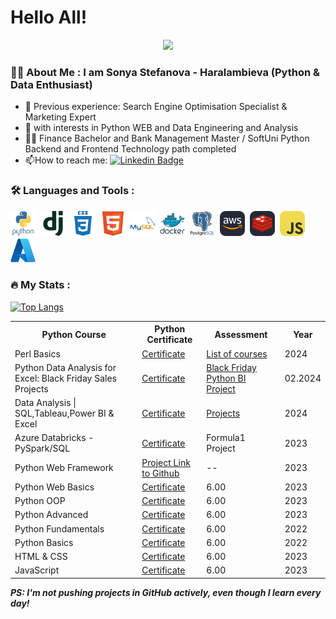 <h1>
  Hello All!
</h1>

<div align="center">
<img src="https://media4.giphy.com/media/coxQHKASG60HrHtvkt/giphy.gif?cid=ecf05e478m68zpix8f7y7kurycgorru6ooq2ru8z8q9dzy4i&ep=v1_gifs_search&rid=giphy.gif&ct=g"></div>

### :woman_technologist: About Me : I am Sonya Stefanova - Haralambieva (Python & Data Enthusiast)
- :telescope: Previous experience: Search Engine Optimisation Specialist & Marketing Expert
- :telescope: with interests in Python WEB and Data Engineering and Analysis
- :woman_student: Finance Bachelor and Bank Management Master / SoftUni Python Backend and Frontend Technology path completed
- :mailbox:How to reach me: [![Linkedin Badge](https://img.shields.io/badge/-Sonya-blue?style=flat&logo=Linkedin&logoColor=white)](https://www.linkedin.com/in/sonya-stefanova-haralambieva-41286537/)

### :hammer_and_wrench: Languages and Tools :

<div>
<img src="https://github.com/devicons/devicon/blob/master/icons/python/python-original-wordmark.svg" title="Django" alt="Django" width="40" height="40"/>&nbsp;
    <img src="https://github.com/devicons/devicon/blob/master/icons/django/django-plain.svg" title="Django" alt="Django" width="40" height="40"/>&nbsp;
  <img src="https://github.com/devicons/devicon/blob/master/icons/css3/css3-plain-wordmark.svg"  title="CSS3" alt="CSS" width="40" height="40"/>&nbsp;
  <img src="https://github.com/devicons/devicon/blob/master/icons/html5/html5-original.svg" title="HTML5" alt="HTML" width="40" height="40"/>&nbsp;
  <img src="https://github.com/devicons/devicon/blob/master/icons/mysql/mysql-original-wordmark.svg" title="MySQL"  alt="MySQL" width="40" height="40"/>&nbsp;
 <img src="https://github.com/devicons/devicon/blob/master/icons/docker/docker-original-wordmark.svg" title="Docker"  alt="Docker" width="40" height="40"/>&nbsp;
<img src="https://github.com/devicons/devicon/blob/master/icons/postgresql/postgresql-original-wordmark.svg" title="PostgreSQL"  alt="Postgres" width="40" height="40"/>&nbsp;
<img src="https://github.com/tandpfun/skill-icons/blob/main/icons/AWS-Dark.svg" title="AWS"  alt="AWS" width="40" height="40"/>&nbsp;
<img src="https://github.com/tandpfun/skill-icons/blob/main/icons/Redis-Dark.svg" title="Redis Cache"  alt="Redis" width="40" height="40"/>&nbsp;
  <img src="https://github.com/tandpfun/skill-icons/blob/main/icons/JavaScript.svg" title="JS"  alt="JS" width="40" height="40"/>&nbsp;
  <img src="https://raw.githubusercontent.com/devicons/devicon/55609aa5bd817ff167afce0d965585c92040787a/icons/azure/azure-original.svg" title="Azure"  alt="Azure" width="40" height="40"/>&nbsp;

  
</div>

### :fire: My Stats :
[![Top Langs](https://github-readme-stats.vercel.app/api/top-langs/?username=sonya-stefanova&layout=compact&theme=vision-friendly-dark)](https://github.com/anuraghazra/github-readme-stats)
<div>
<table>
  <tr>
    <th>Python Course</th>
    <th>Python Certificate</th>
    <th>Assessment</th>
    <th>Year</th>
  </tr>
  <tr>
    <td>Perl Basics </td>
    <td><a href="https://udemy-certificate.s3.amazonaws.com/image/UC-551c5f3f-7790-49d5-b344-7887f81558de.jpg?v=1710600623000">Certificate</a></td>
    <td><a href="https://github.com/sonya-stefanova/perl">List of courses</a></td>
    <td>2024</td>
  </tr>
   <tr>
    <td>Python Data Analysis for Excel: Black Friday Sales Projects 
</td>
     <td><a href="https://www.udemy.com/certificate/UC-c793cc5f-eec4-44f5-aff7-08a6f9665cc2/">Certificate</a></td>
    <td><a href="https://github.com/sonya-stefanova/Python-Data-Analysis-For-Excel-Black-Friday-Sales-Project-">Black Friday Python BI Project</a></td>
    <td>02.2024</td>
  </tr>
  <tr>
    <td>Data Analysis | SQL,Tableau,Power BI & Excel 
</td>
     <td><a href="https://www.udemy.com/certificate/UC-e9f917e7-d95f-4b1f-894d-9d91efdead9a/">Certificate</a></td>
    <td><a href="https://public.tableau.com/app/profile/sonya.stefanova.haralambieva/vizzes">Projects</a></td>
    <td>2024</td>
  </tr>
    <tr>
    <td>Azure Databricks - PySpark/SQL</td>
     <td><a href="https://www.udemy.com/certificate/UC-29865d1c-fddc-4123-af2c-69f5f3225de3/">Certificate</a></td>
    <td>Formula1 Project</td>
    <td>2023</td>
  </tr>
  <tr>
    <td>Python Web Framework</td>
     <td><a href="https://github.com/sonya-stefanova/DJANGO-BLOG-APP">Project Link to Github</a></td>
    <td>--</td>
    <td>2023</td>
  </tr>
  <tr>
    <td>Python Web Basics</td>
    <td><a href="https://softuni.bg/certificates/certificates/converttoimage/177803?code=7aaf7677">Certificate</a></td>
    <td>6.00</td>
    <td>2023</td>
  </tr>
  <tr>
    <td>Python OOP</td>
    <td><a href="https://softuni.bg/certificates/certificates/converttoimage/168166?code=0d1f9d57">Certificate</a></td>
    <td>6.00</td>
    <td>2023</td>
  </tr>

  <tr>
    <td>Python Advanced</td>
    <td><a href="https://softuni.bg/certificates/certificates/converttoimage/159268?code=8ae628f2)https://softuni.bg/certificates/certificates/converttoimage/159268?code=8ae628f2">Certificate</a></td>
    <td>6.00</td>
    <td>2023</td>
  </tr>
    <tr>
    <td>Python Fundamentals</td>
    <td><a href="https://softuni.bg/certificates/certificates/converttoimage/138811?code=e99bb0fd">Certificate</a></td>
    <td>6.00</td>
    <td>2022</td>
  </tr>
  <tr>
    <td>Python Basics</td>
    <td><a href="https://softuni.bg/certificates/certificates/converttoimage/125902?code=99e98268">Certificate</a></td>
    <td>6.00</td>
    <td>2022</td>
  </tr>
  <tr>
    <td>HTML & CSS </td>
     <td><a href="https://softuni.bg/certificates/certificates/converttoimage/200278?code=db26188d">Certificate</a></td>
    <td>6.00</td>
    <td>2023</td>
  </tr>
  <tr>
    <td>JavaScript </td>
     <td><a href="https://softuni.bg/certificates/details/199304/64387d92">Certificate</a></td>
    <td>6.00</td>
    <td>2023</td>
  </tr>
</table>
  </div>
<i><b>PS: I'm not pushing projects in GitHub actively, even though I learn every day!</b></i>



